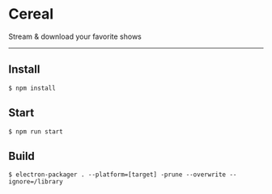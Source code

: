Cereal
===========

Stream & download your favorite shows

---

## Install
```
$ npm install
```

## Start
```
$ npm run start
```

## Build
```
$ electron-packager . --platform=[target] -prune --overwrite --ignore=/library
```

